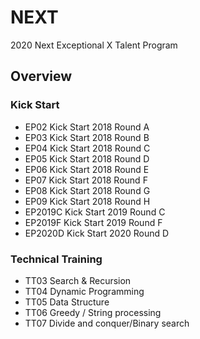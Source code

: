 # NEXT
2020 Next Exceptional X Talent Program

## Overview

### Kick Start

- EP02 Kick Start 2018 Round A
- EP03 Kick Start 2018 Round B
- EP04 Kick Start 2018 Round C
- EP05 Kick Start 2018 Round D
- EP06 Kick Start 2018 Round E
- EP07 Kick Start 2018 Round F
- EP08 Kick Start 2018 Round G
- EP09 Kick Start 2018 Round H
- EP2019C Kick Start 2019 Round C
- EP2019F Kick Start 2019 Round F
- EP2020D Kick Start 2020 Round D

### Technical Training

- TT03 Search & Recursion 
- TT04 Dynamic Programming  
- TT05 Data Structure
- TT06 Greedy / String processing
- TT07 Divide and conquer/Binary search